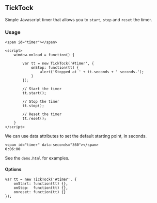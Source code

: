 ## TickTock

Simple Javascript timer that allows you to `start`, `stop` and `reset` the timer.

### Usage

    <span id="timer"></span>

    <script>
        window.onload = function() {

            var tt = new TickTock('#timer', {
                onStop: function(tt) {
                    alert('Stopped at ' + tt.seconds + ' seconds.');
                }
            });

            // Start the timer
            tt.start();

            // Stop the timer
            tt.stop();

            // Reset the timer
            tt.reset();
        }
    </script>

We can use data attributes to set the default starting point, in seconds.

    <span id="timer" data-seconds="360"></span>
    0:06:00

See the `demo.html` for examples.

#### Options
    var tt = new TickTock('#timer', {
        onStart: function(tt) {},
        onStop:  function(tt) {},
        onreset: function(tt) {}
    });
